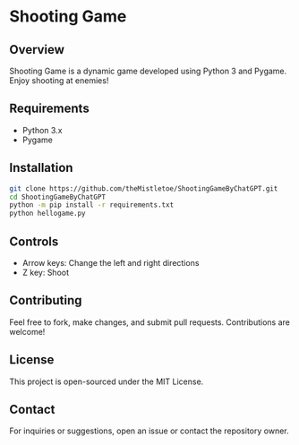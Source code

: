 # Shooting Game

## Overview
Shooting Game is a dynamic game developed using Python 3 and Pygame. Enjoy shooting at enemies!

## Requirements
- Python 3.x
- Pygame

## Installation

```sh
git clone https://github.com/theMistletoe/ShootingGameByChatGPT.git
cd ShootingGameByChatGPT
python -m pip install -r requirements.txt
python hellogame.py
```

## Controls
- Arrow keys: Change the left and right directions
- Z key: Shoot

## Contributing
Feel free to fork, make changes, and submit pull requests. Contributions are welcome!

## License
This project is open-sourced under the MIT License.

## Contact
For inquiries or suggestions, open an issue or contact the repository owner.
